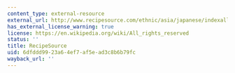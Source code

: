 ```yaml
---
content_type: external-resource
external_url: http://www.recipesource.com/ethnic/asia/japanese/indexall.html
has_external_license_warning: true
license: https://en.wikipedia.org/wiki/All_rights_reserved
status: ''
title: RecipeSource
uid: 6dfddd99-23a6-4ef7-af5e-ad3c8b6b79fc
wayback_url: ''
---
```

